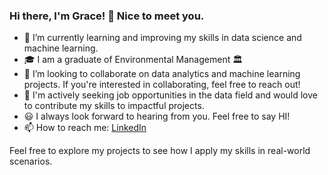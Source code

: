 ### Hi there, I'm Grace! 👋 Nice to meet you.

- 🌱 I’m currently learning and improving my skills in data science and machine learning.
- 🎓 I am a graduate of Environmental Management 🏛
- 👯 I’m looking to collaborate on data analytics and machine learning projects. If you're interested in collaborating, feel free to reach out!
- 💼 I'm actively seeking job opportunities in the data field and would love to contribute my skills to impactful projects.
- :smiley: I always look forward to hearing from you. Feel free to say HI!
- 📫 How to reach me: [LinkedIn](https://www.linkedin.com/in/onyinye-grace-ejimkonye/)

Feel free to explore my projects to see how I apply my skills in real-world scenarios.
 



<!--
**gracious136/gracious136** is a ✨ _special_ ✨ repository because its `README.md` (this file) appears on your GitHub profile.

Here are some ideas to get you started:

- 🔭 I’m currently working on ...
- 🌱 I’m currently learning ...
- 👯 I’m looking to collaborate on ...
- 🤔 I’m looking for help with ...
- 💬 Ask me about ...
- 📫 How to reach me: ...
- 😄 Pronouns: ...
- ⚡ Fun fact: ...
-->
